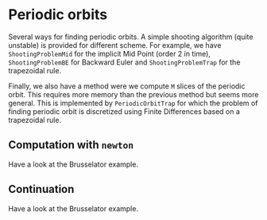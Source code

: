# Periodic orbits

Several ways for finding periodic orbits. A simple shooting algorithm (quite unstable) is provided for different scheme. For example, we have `ShootingProblemMid` for the implicit Mid Point (order 2 in time), `ShootingProblemBE` for Backward Euler and `ShootingProblemTrap` for the trapezoidal rule.

Finally, we also have a method were we compute `M` slices of the periodic orbit. This requires more memory than the previous method but seems more general. This is implemented by `PeriodicOrbitTrap` for which the problem of finding periodic orbit is discretized using Finite Differences based on a trapezoidal rule.

## Computation with `newton`

Have a look at the Brusselator example.

## Continuation

Have a look at the Brusselator example.